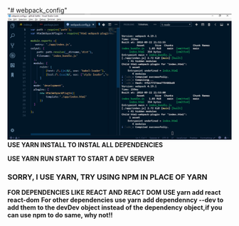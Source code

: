 "# webpack_config" 
![screenshot](ss.png)
__USE YARN INSTALL TO INSTAL ALL DEPENDENCIES__

__USE YARN RUN START TO START A DEV SERVER__

### SORRY, I USE YARN, TRY USING NPM IN PLACE OF YARN ###
__FOR DEPENDENCIES LIKE REACT AND REACT DOM USE yarn add react react-dom__
__For other dependencies use yarn add dependenncy --dev to add them to the devDev object instead of the dependency object,if you can use npm to do same, why not!!__
